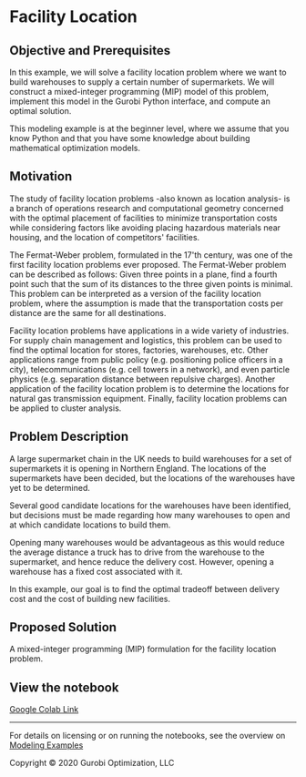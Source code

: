 # Facility Location

## Objective and Prerequisites

In this example, we will solve a facility location problem where we want to build warehouses to supply a certain number 
of supermarkets. We will construct a mixed-integer programming (MIP) model of this problem, implement this model in the 
Gurobi Python interface, and compute an optimal solution.

This modeling example is at the beginner level, where we assume that you know Python and that you have some knowledge 
about building mathematical optimization models.

## Motivation

The study of facility location problems -also known as location analysis- is a branch of operations research and 
computational geometry concerned with the optimal placement of facilities to minimize transportation costs while 
considering factors like avoiding placing hazardous materials near housing, and the location of  competitors' 
facilities.

The Fermat-Weber problem, formulated in the 17'th century, was one of the first facility location problems ever proposed. 
The Fermat-Weber problem can be described as follows: Given three points in a plane, find a fourth point such that the 
sum of its distances to the three given points is minimal. This problem can be interpreted as a version of the facility 
location problem, where the assumption is made that the transportation costs per distance are the same for all 
destinations.

Facility location problems have applications in a wide variety of industries. For supply chain management and logistics, 
this problem  can be used to find the optimal location for stores, factories, warehouses, etc. Other applications range 
from public policy (e.g. positioning  police officers in a city), telecommunications (e.g. cell towers in a network), 
and even particle physics (e.g. separation distance between repulsive charges). Another application of the facility 
location problem is to determine the locations for natural gas transmission equipment. Finally, facility location 
problems can be applied to cluster analysis.

## Problem Description

A large supermarket chain in the UK needs to build warehouses for a set of supermarkets it is opening in Northern 
England. The locations of the supermarkets have been decided, but the locations of the warehouses have yet to be 
determined.

Several good candidate locations for the warehouses have been identified, but decisions must be made regarding 
how many warehouses to open and at which candidate locations to build them.

Opening many warehouses would be advantageous as this would reduce the average distance a truck has to drive from the 
warehouse to the supermarket, and hence reduce the delivery cost. However, opening a warehouse has a fixed cost 
associated with it.

In this example, our goal is to find the optimal tradeoff between delivery cost and the cost of building new facilities.

## Proposed Solution

A mixed-integer programming (MIP) formulation for the facility location problem.

## View the notebook

[Google Colab Link](https://colab.research.google.com/github/Gurobi/modeling-examples/blob/master/facility_location/facility_location_gcl.ipynb)

----
For details on licensing or on running the notebooks, see the overview on [Modeling Examples](../)

Copyright © 2020 Gurobi Optimization, LLC
